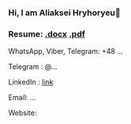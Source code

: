 ### Hi, I am Aliaksei Hryhoryeu👋

### Resume: [.docx]() [.pdf]()

WhatsApp, Viber, Telegram: +48 ...

Telegram : @...

LinkedIn : [link]()

Email: ...

Website: []()
